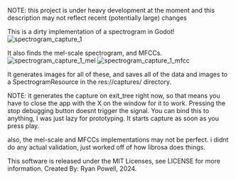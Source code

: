 NOTE: this project is under heavy development at the moment and this description may not reflect recent (potentially large) changes

This is a dirty implementation of a spectrogram in Godot!
![spectrogram_capture_1](https://github.com/InfernalWAVE/GD_Spectrogram/assets/48569884/11e2e1cb-259a-41a7-87f9-a45b5e157df3)

It also finds the mel-scale spectrogram, and MFCCs.
![spectrogram_capture_1_mel](https://github.com/InfernalWAVE/GD_Spectrogram/assets/48569884/34e787b8-f0d8-457c-87f2-3b7f5c2220e3)
![spectrogram_capture_1_mfcc](https://github.com/InfernalWAVE/GD_Spectrogram/assets/48569884/5163d401-e736-4b4b-85f3-3e0f41cebb4a)

It generates images for all of these, and saves all of the data and images to a SpectrogramResource in the res://captures/ directory.

NOTE: 
it generates the capture on exit_tree right now, so that means you have to close the app with the X on the window for it to work. Pressing the stop debugging button doesnt trigger the signal. You can bind this to anything, I was just lazy for prototyping. It starts capture as soon as you press play.

also, the mel-scale and MFCCs implementations may not be perfect. i didnt do any actual validation, just worked off of how librosa does things.


This software is released under the MIT Licenses, see LICENSE for more information.
Created By: Ryan Powell, 2024.
